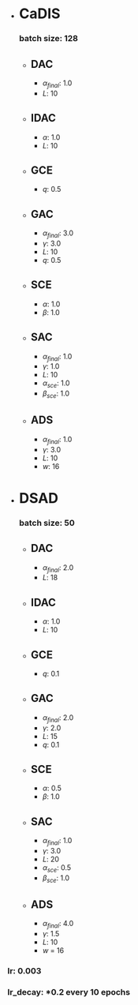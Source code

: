 - # CaDIS
    ### batch size: 128
    - ## DAC
        - $\alpha_{final}$: 1.0
        - $L$: 10
    - ## IDAC
        - $\alpha$: 1.0
        - $L$: 10
    - ## GCE
        - $q$: 0.5
    - ## GAC
        - $\alpha_{final}$: 3.0
        - $\gamma$: 3.0
        - $L$: 10
        - $q$: 0.5
    - ## SCE
        - $\alpha$: 1.0
        - $\beta$: 1.0
    - ## SAC
        - $\alpha_{final}$: 1.0
        - $\gamma$: 1.0
        - $L$: 10
        - $\alpha_{sce}$: 1.0
        - $\beta_{sce}$: 1.0
    - ## ADS
        - $\alpha_{final}$: 1.0
        - $\gamma$: 3.0
        - $L$: 10
        - $w$: 16
- # DSAD
    ### batch size: 50
    - ## DAC
        - $\alpha_{final}$: 2.0
        - $L$: 18
    - ## IDAC
        - $\alpha$: 1.0
        - $L$: 10
    - ## GCE
        - $q$: 0.1
    - ## GAC
        - $\alpha_{final}$: 2.0
        - $\gamma$: 2.0
        - $L$: 15
        - $q$: 0.1
    - ## SCE
        - $\alpha$: 0.5
        - $\beta$: 1.0
    - ## SAC
        - $\alpha_{final}$: 1.0
        - $\gamma$: 3.0
        - $L$: 20
        - $\alpha_{sce}$: 0.5
        - $\beta_{sce}$: 1.0
    - ## ADS
        - $\alpha_{final}$: 4.0
        - $\gamma$: 1.5
        - $L$: 10
        - $w$ = 16

### lr: 0.003
### lr_decay: *0.2 every 10 epochs